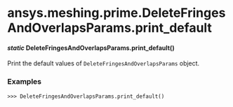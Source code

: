 <a id="ansys-meshing-prime-deletefringesandoverlapsparams-print-default"></a>

# ansys.meshing.prime.DeleteFringesAndOverlapsParams.print_default

<a id="ansys.meshing.prime.DeleteFringesAndOverlapsParams.print_default"></a>

#### *static* DeleteFringesAndOverlapsParams.print_default()

Print the default values of `DeleteFringesAndOverlapsParams` object.

### Examples

```pycon
>>> DeleteFringesAndOverlapsParams.print_default()
```

<!-- !! processed by numpydoc !! -->
